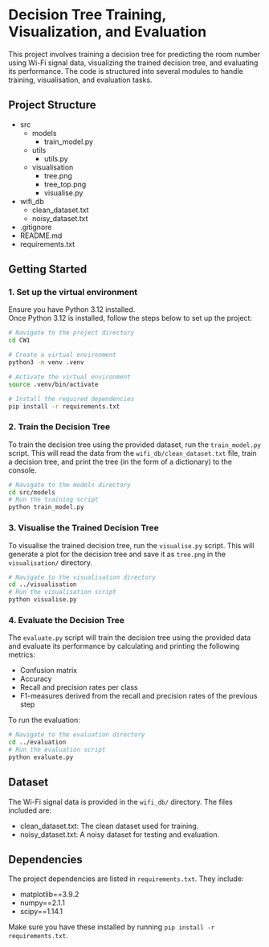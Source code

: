 # Decision Tree Training, Visualization, and Evaluation

This project involves training a decision tree for predicting the room number using Wi-Fi signal data, visualizing the
trained decision tree, and evaluating its performance. The code is structured into several modules to handle training,
visualisation, and evaluation tasks.

## Project Structure
- src
  - models
    - train_model.py
  - utils
    - utils.py
  - visualisation
    - tree.png
    - tree_top.png
    - visualise.py
- wifi_db
  - clean_dataset.txt
  - noisy_dataset.txt
- .gitignore
- README.md
- requirements.txt

## Getting Started

### 1. Set up the virtual environment
Ensure you have Python 3.12 installed.\
Once Python 3.12 is installed, follow the steps below to set up the project:

```bash
# Navigate to the project directory
cd CW1

# Create a virtual environment
python3 -m venv .venv

# Activate the virtual environment
source .venv/bin/activate

# Install the required dependencies
pip install -r requirements.txt
```

### 2. Train the Decision Tree
To train the decision tree using the provided dataset, run the ```train_model.py``` script. This will read the data from
the ```wifi_db/clean_dataset.txt``` file, train a decision tree, and print the tree (in the form of a dictionary) to the
console.

```bash
# Navigate to the models directory
cd src/models
# Run the training script
python train_model.py
```

### 3. Visualise the Trained Decision Tree
To visualise the trained decision tree, run the ```visualise.py``` script. This will generate a plot for the decision
tree and save it as ```tree.png``` in the ```visualisation/``` directory.

```bash
# Navigate to the visualisation directory
cd ../visualisation
# Run the visualisation script
python visualise.py
```

### 4. Evaluate the Decision Tree
The ```evaluate.py``` script will train the decision tree using the provided data and evaluate its performance by
calculating and printing the following metrics:
- Confusion matrix
- Accuracy
- Recall and precision rates per class
- F1-measures derived from the recall and precision rates of the previous step

To run the evaluation:
```bash
# Navigate to the evaluation directory
cd ../evaluation
# Run the evaluation script
python evaluate.py
```

## Dataset
The Wi-Fi signal data is provided in the ```wifi_db/``` directory. The files included are:
- clean_dataset.txt: The clean dataset used for training.
- noisy_dataset.txt: A noisy dataset for testing and evaluation.

## Dependencies
The project dependencies are listed in ```requirements.txt```. They include:
- matplotlib==3.9.2
- numpy==2.1.1
- scipy==1.14.1

Make sure you have these installed by running ```pip install -r requirements.txt```.
